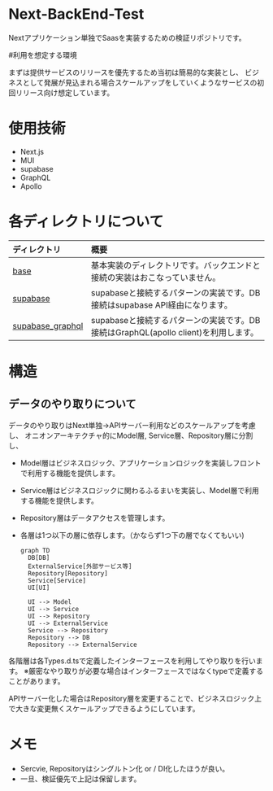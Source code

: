 # Next-BackEnd-Test
Nextアプリケーション単独でSaasを実装するための検証リポジトリです。

#利用を想定する環境

まずは提供サービスのリリースを優先するため当初は簡易的な実装とし、
ビジネスとして発展が見込まれる場合スケールアップをしていくようなサービスの初回リリース向け想定しています。

# 使用技術
* Next.js
* MUI
* supabase
* GraphQL
* Apollo

# 各ディレクトリについて

|ディレクトリ| 概要 |
|:---------------------|:-----------------------------------------------|
|[base](/base/)|基本実装のディレクトリです。バックエンドと接続の実装はおこなっていません。|
|[supabase](/supabase/)|supabaseと接続するパターンの実装です。DB接続はsupabase API経由になります。|
|[supabase_graphql](/supabase_graphql/)|supabaseと接続するパターンの実装です。DB接続はGraphQL(apollo client)を利用します。|

# 構造
## データのやり取りについて
データのやり取りはNext単独→APIサーバー利用などのスケールアップを考慮し、
オニオンアーキテクチャ的にModel層, Service層、Repository層に分割し、

* Model層はビジネスロジック、アプリケーションロジックを実装しフロントで利用する機能を提供します。
* Service層はビジネスロジックに関わるふるまいを実装し、Model層で利用する機能を提供します。
* Repository層はデータアクセスを管理します。
* 各層は1つ以下の層に依存します。（かならず1つ下の層でなくてもいい)

  ```mermaid
  graph TD
    DB[DB]
    ExternalService[外部サービス等]
    Repository[Repository]
    Service[Service]
    UI[UI]

    UI --> Model
    UI --> Service
    UI --> Repository
    UI --> ExternalService
    Service --> Repository
    Repository --> DB
    Repository --> ExternalService
  ```

各階層は各Types.d.tsで定義したインターフェースを利用してやり取りを行います。
※厳密なやり取りが必要な場合はインターフェースではなくtypeで定義することがあります。

APIサーバー化した場合はRepository層を変更することで、ビジネスロジック上で大きな変更無くスケールアップできるようにしています。

# メモ
* Sercvie, Repositoryはシングルトン化 or / DI化したほうが良い。
* 一旦、検証優先で上記は保留します。
